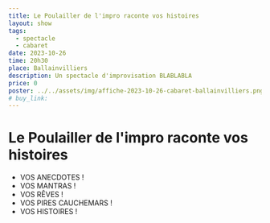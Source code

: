 ```yaml
---
title: Le Poulailler de l'impro raconte vos histoires
layout: show
tags:
  - spectacle
  - cabaret
date: 2023-10-26
time: 20h30
place: Ballainvilliers
description: Un spectacle d'improvisation BLABLABLA
price: 0
poster: ../../assets/img/affiche-2023-10-26-cabaret-ballainvilliers.png
# buy_link:
---
```


# Le Poulailler de l'impro raconte vos histoires

- VOS ANECDOTES !
- VOS MANTRAS !
- VOS RÊVES !
- VOS PIRES CAUCHEMARS !
- VOS HISTOIRES !
